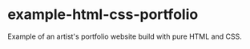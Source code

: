 # example-html-css-portfolio
Example of an artist's portfolio website build with pure HTML and CSS.

